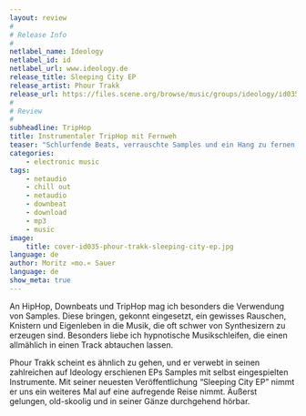 ```yaml
---
layout: review
#
# Release Info
#
netlabel_name: Ideology
netlabel_id: id
netlabel_url: www.ideology.de
release_title: Sleeping City EP
release_artist: Phour Trakk
release_url: https://files.scene.org/browse/music/groups/ideology/id035/
#
# Review
#
subheadline: TripHop
title: Instrumentaler TripHop mit Fernweh
teaser: "Schlurfende Beats, verrauschte Samples und ein Hang zu fernen Ländern kennzeichnen die Musikstücke von Phour Trakk. Der in Köln lebende Produzent reist nicht nur gerne in ferne Länder, sondern nimmt uns als Hörer gerne auch auf seine eigenen exotischen Musik-Trips mit."
categories:
    - electronic music
tags:
    - netaudio
    - chill out
    - netaudio
    - downbeat
    - download
    - mp3   
    - music
image:
    title: cover-id035-phour-trakk-sleeping-city-ep.jpg
language: de
author: Moritz »mo.« Sauer
language: de
show_meta: true
---
```

An HipHop, Downbeats und TripHop mag ich besonders die Verwendung von Samples. Diese bringen, gekonnt eingesetzt, ein gewisses Rauschen, Knistern und Eigenleben in die Musik, die oft schwer von Synthesizern zu erzeugen sind. Besonders liebe ich hypnotische Musikschleifen, die einen allmählich in einen Track abtauchen lassen.

Phour Trakk scheint es ähnlich zu gehen, und er verwebt in seinen zahlreichen auf Ideology erschienen EPs Samples mit selbst eingespielten Instrumente. Mit seiner neuesten Veröffentlichung &#8220;Sleeping City EP&#8221; nimmt er uns ein weiteres Mal auf eine aufregende Reise nimmt. Äußerst gelungen, old-skoolig und in seiner Gänze durchgehend hörbar.
